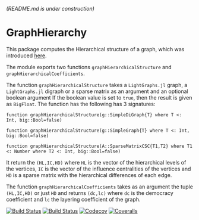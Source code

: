 *(README.md is under construction)*

# GraphHierarchy

This package computes the Hierarchical structure of a graph, which was introduced [here](https://arxiv.org/abs/1908.04358).

The module exports two functions `graphHierarchicalStructure` and `graphHierarchicalCoefficients`.

The function `graphHierarchicalStructure` takes a `LightGraphs.jl` graph, a `LightGraphs.jl` digraph or a sparse matrix as an argument and an optional boolean argument If the boolean value is set to `true`, then the result is given as `BigFloat`. The function has the following has 3 signatures:

`function graphHierarchicalStructure(g::SimpleDiGraph{T} where T <: Int, big::Bool=false)`

`function graphHierarchicalStructure(g::SimpleGraph{T} where T <: Int, big::Bool=false)`

`function graphHierarchicalStructure(A::SparseMatrixCSC{T1,T2} where T1 <: Number where T2 <: Int, big::Bool=false)`

It return the `(HL,IC,HD)` where `HL` is the vector of the hierarchical levels of the vertices, `IC` is the vector of the influence centralities of the vertices and `HD` is a sparse matrix with the hierarchical differences of each edge.

The function `graphHierarchicalCoefficients` takes as an argument the tuple `(HL,IC,HD)` or just `HD` and returns `(dc,lc)` where `dc` is the democracy coefficient and `lc` the layering coefficient of the graph.



[![Build Status](https://travis-ci.com/gmoutsin/GraphHierarchy.jl.svg?branch=master)](https://travis-ci.com/gmoutsin/GraphHierarchy.jl)
[![Build Status](https://ci.appveyor.com/api/projects/status/github/gmoutsin/GraphHierarchy.jl?svg=true)](https://ci.appveyor.com/project/gmoutsin/GraphHierarchy-jl)
[![Codecov](https://codecov.io/gh/gmoutsin/GraphHierarchy.jl/branch/master/graph/badge.svg)](https://codecov.io/gh/gmoutsin/GraphHierarchy.jl)
[![Coveralls](https://coveralls.io/repos/github/gmoutsin/GraphHierarchy.jl/badge.svg?branch=master)](https://coveralls.io/github/gmoutsin/GraphHierarchy.jl?branch=master)
